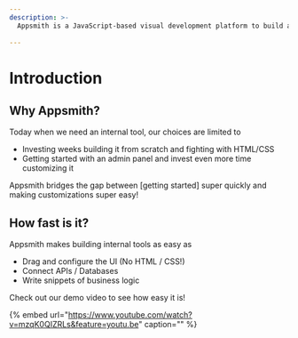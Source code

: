```yaml
---
description: >-
  Appsmith is a JavaScript-based visual development platform to build and launch internal apps quickly. Use pre-built UI widgets, connect them to your APIs and databases to build complex workflows in minutes. 
  
---
```


# Introduction

## Why Appsmith?

Today when we need an internal tool, our choices are limited to

* Investing weeks building it from scratch and fighting with HTML/CSS
* Getting started with an admin panel and invest even more time customizing it

Appsmith bridges the gap between [getting started] super quickly and making customizations super easy! 



## How fast is it?

Appsmith makes building internal tools as easy as

* Drag and configure the UI \(No HTML / CSS!\)
* Connect APIs / Databases
* Write snippets of business logic

Check out our demo video to see how easy it is!

{% embed url="https://www.youtube.com/watch?v=mzqK0QIZRLs&feature=youtu.be" caption="" %}

